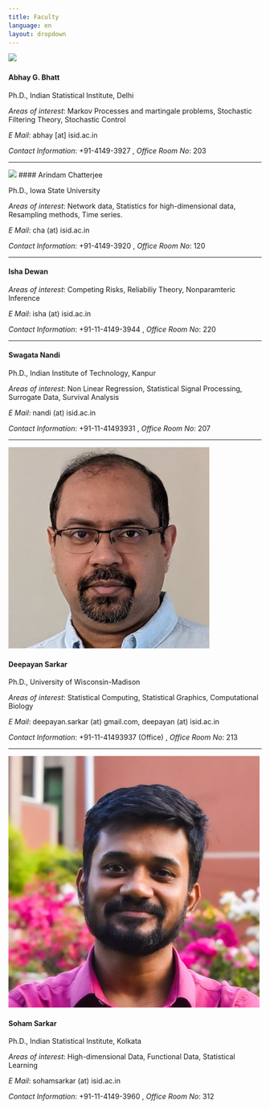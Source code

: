```yaml
---
title: Faculty
language: en
layout: dropdown
---
```


<img class="fphoto" src="http://www.isid.ac.in/~statmath/faculty_photos/abhay.jpg" />

#### Abhay G. Bhatt

Ph.D., Indian Statistical Institute, Delhi

_Areas of interest_: Markov Processes and martingale problems,
Stochastic Filtering Theory, Stochastic Control

_E Mail_: abhay [at] isid.ac.in

_Contact Information_: +91-4149-3927 , _Office Room No_: 203


* * *

<img class="fphoto" src="photos/faculty/Arindam_Chatterjee.jpg" />
#### Arindam Chatterjee

Ph.D., Iowa State University

_Areas of interest_: Network data, Statistics for high-dimensional data, Resampling methods, Time series.

_E Mail_: cha (at) isid.ac.in

_Contact Information_: +91-4149-3920 , _Office Room No_: 120


* * *

#### Isha Dewan

_Areas of interest_: Competing Risks, Reliabiliy Theory, Nonparamteric Inference

_E Mail_: isha (at) isid.ac.in

_Contact Information_: +91-11-4149-3944 , _Office Room No_: 220

* * *

#### Swagata Nandi

Ph.D., Indian Institute of Technology, Kanpur

_Areas of interest_: Non Linear Regression, Statistical Signal Processing, Surrogate Data, Survival Analysis

_E Mail_: nandi (at) isid.ac.in

_Contact Information_: +91-11-41493931 , _Office Room No_: 207


* * *

<img class="fphoto" src="photos/faculty/deepayan-sarkar.jpg" />

#### Deepayan Sarkar

Ph.D., University of Wisconsin-Madison

_Areas of interest_: Statistical Computing, Statistical Graphics, Computational Biology

_E Mail_: deepayan.sarkar (at) gmail.com, deepayan (at) isid.ac.in

_Contact Information_: +91-11-41493937 (Office) , _Office Room No_: 213


* * *

<img class="fphoto" src="photos/faculty/soham-sarkar.jpg" />

#### Soham Sarkar

Ph.D., Indian Statistical Institute, Kolkata

_Areas of interest_: High-dimensional Data, Functional Data, Statistical Learning

_E Mail_: sohamsarkar (at) isid.ac.in

_Contact Information_: +91-11-4149-3960 , _Office Room No_: 312 

